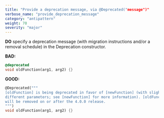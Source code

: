 ```yaml
---
title: "Provide a deprecation message, via @Deprecated("message")"
verbose_name: "provide_deprecation_message"
category: "antipattern"
weight: 70
severity: "major"
---
```

**DO** specify a deprecation message (with migration instructions and/or a
removal schedule) in the Deprecation constructor.

**BAD:**
```dart
@deprecated
void oldFunction(arg1, arg2) {}
```

**GOOD:**
```dart
@Deprecated("""
[oldFunction] is being deprecated in favor of [newFunction] (with slightly
different parameters; see [newFunction] for more information). [oldFunction]
will be removed on or after the 4.0.0 release.
""")
void oldFunction(arg1, arg2) {}
```


